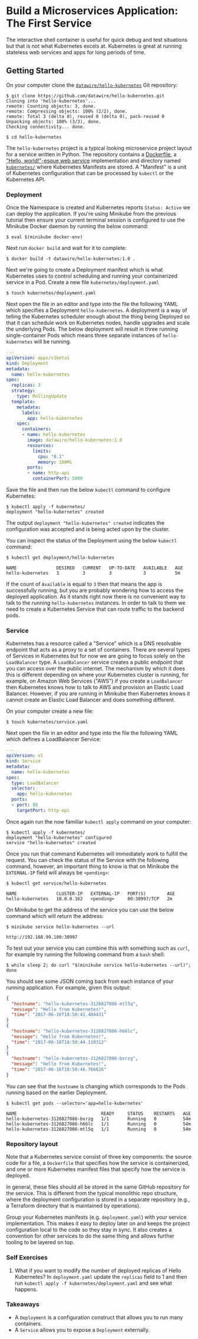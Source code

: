 # Build a Microservices Application: The First Service

The interactive shell container is useful for quick debug and test situations but that is not what Kubernetes excels at. Kubernetes is great at running stateless web services and apps for long periods of time.

## Getting Started

On your computer clone the [`datawire/hello-kubernetes`](https://github.com/datawire/hello-kubernetes) Git repository:

```console
$ git clone https://github.com/datawire/hello-kubernetes.git
Cloning into 'hello-kubernetes'...
remote: Counting objects: 3, done.
remote: Compressing objects: 100% (2/2), done.
remote: Total 3 (delta 0), reused 0 (delta 0), pack-reused 0
Unpacking objects: 100% (3/3), done.
Checking connectivity... done.

$ cd hello-kubernetes
```

The `hello-kubernetes` project is a typical looking microservice project layout for a service written in Python. The repository contains a [Dockerfile](https://github.com/datawire/hello-kubernetes/Dockerfile), a ["Hello, world!"-esque web service](https://github.com/datawire/hello-kubernetes/hello/hello.py) implementation and directory named [`kubernetes/`](https://github.com/datawire/hello-kubernetes/kubernetes) where Kubernetes Manifests are stored. A "Manifest" is a unit of Kubernetes configuration that can be processed by `kubectl` or the Kubernetes API.

### Deployment

Once the Namespace is created and Kubernetes reports `Status: Active` we can deploy the application. If you're using Minikube from the previous tutorial then ensure your current terminal session is configured to use the Minikube Docker daemon by running the below command:

```console
$ eval $(minikube docker-env)
```

Next run `docker build` and wait for it to complete:

```console
$ docker build -t datawire/hello-kubernetes:1.0 .
```

Next we're going to create a Deployment manifest which is what Kubernetes uses to control scheduling and running your containerized service in a Pod. Create a new file `kubernetes/deployment.yaml`

```console
$ touch kubernetes/deployment.yaml
```

Next open the file in an editor and type into the file the following YAML which specifies a Deployment `hello-kubernetes`. A deployment is a way of telling the Kubernetes scheduler enough about the thing being Deployed so that it can schedule work on Kubernetes nodes, handle upgrades and scale the underlying Pods. The below deployment will result in three running single-container Pods which means three separate instances of `hello-kubernetes` will be running.

```yaml
---
apiVersion: apps/v1beta1
kind: Deployment
metadata:
  name: hello-kubernetes
spec:
  replicas: 3
  strategy:
    type: RollingUpdate
  template:
    metadata:
      labels:
        app: hello-kubernetes
    spec:
      containers:
      - name: hello-kubernetes
        image: datawire/hello-kubernetes:1.0
        resources:
          limits:
            cpu: "0.1"
            memory: 100Mi
        ports:
        - name: http-api
          containerPort: 5000
```

Save the file and then run the below `kubectl` command to configure Kubernetes:

```console
$ kubectl apply -f kubernetes/
deployment "hello-kubernetes" created
```

The output `deployment "hello-kubernetes" created`  indicates the configuration was accepted and is being acted upon by the cluster.

You can inspect the status of the Deployment using the below `kubectl` command:

```console
$ kubectl get deployment/hello-kubernetes

NAME               DESIRED   CURRENT   UP-TO-DATE   AVAILABLE   AGE
hello-kubernetes   3         3         3            3           5m
```

If the count of `Available` is equal to `3` then that means the app is successfully running, but you are probably wondering how to access the deployed application. As it stands right now there is no convenient way to talk to the running `hello-kubernetes` instances. In order to talk to them we need to create a Kubernetes Service that can route traffic to the backend pods.

### Service

Kubernetes has a resource called a "Service" which is a DNS resolvable endpoint that acts as a proxy to a set of containers. There are several types of Services in Kubernetes but for now we are going to focus solely on the `LoadBalancer` type. A `LoadBalancer` service creates a public endpoint that you can access over the public internet. The mechanism by which it does this is different depending on where your Kubernetes cluster is running, for example, on Amazon Web Services ("AWS") if you create a `LoadBalancer` then Kubernetes knows how to talk to AWS and provision an Elastic Load Balancer. However, if you are running in Minikube then Kubernetes knows it cannot create an Elastic Load Balancer and does something different.

On your computer create a new file:

```console
$ touch kubernetes/service.yaml
```

Next open the file in an editor and type into the file the following YAML which defines a LoadBalancer Service:

```yaml
---
apiVersion: v1
kind: Service
metadata:
  name: hello-kubernetes
spec:
  type: LoadBalancer
  selector:
    app: hello-kubernetes
  ports:
  - port: 80
    targetPort: http-api
```

Once again run the now familiar `kubectl apply` command on your computer:

```console
$ kubectl apply -f kubernetes/
deployment "hello-kubernetes" configured
service "hello-kubernetes" created
```

Once you run that command Kubernetes will immediately work to fulfill the request. You can check the status of the Service with the following command, however, an important thing to know is that on Minikube the `EXTERNAL-IP` field will always be `<pending>`:

```console
$ kubectl get service/hello-kubernetes

NAME               CLUSTER-IP   EXTERNAL-IP   PORT(S)        AGE
hello-kubernetes   10.0.0.162   <pending>     80:30997/TCP   2m
```

On Minikube to get the address of the service you can use the below command which will return the address:

```console
$ minikube service hello-kubernetes --url

http://192.168.99.100:30997
```

To test out your service you can combine this with something such as `curl`, for example try running the following command from a `bash` shell:

```console
$ while sleep 2; do curl "$(minikube service hello-kubernetes --url)"; done
```

You should see some JSON coming back from each instance of your running application. For example, given this output:

```json
{
  "hostname": "hello-kubernetes-3126827086-mtl5q",
  "message": "Hello from Kubernetes!",
  "time": "2017-06-16T18:50:41.404431"
}
{
  "hostname": "hello-kubernetes-3126827086-h66lc",
  "message": "Hello from Kubernetes!",
  "time": "2017-06-16T18:50:44.110312"
}
{
  "hostname": "hello-kubernetes-3126827086-bxrzg",
  "message": "Hello from Kubernetes!",
  "time": "2017-06-16T18:50:46.766626"
}
```

You can see that the `hostname` is changing which corresponds to the Pods running based on the earlier Deployment.

```console
$ kubectl get pods --selector='app=hello-kubernetes'

NAME                                READY     STATUS    RESTARTS   AGE
hello-kubernetes-3126827086-bxrzg   1/1       Running   0          54m
hello-kubernetes-3126827086-h66lc   1/1       Running   0          54m
hello-kubernetes-3126827086-mtl5q   1/1       Running   0          54m
```

### Repository layout

Note that a Kubernetes service consist of three key components: the source code for a file, a `Dockerfile` that specifies how the service is containerized, and one or more Kubernetes manifest files that specify how the service is deployed.

In general, these files should all be stored in the same GitHub repository for the service. This is different from the typical monolithic repo structure, where the deployment configuration is stored in a separate repository (e.g., a Terraform directory that is maintained by operations).

Group your Kubernetes manifests (e.g. `deployment.yaml`) with your service implementation. This makes it easy to deploy later on and keeps the project configuration local to the code so they stay in sync. It also creates a convention for other services to do the same thing and allows further tooling to be layered on top.

### Self Exercises

1. What if you want to modify the number of deployed replicas of Hello Kubernetes? In `deployment.yaml` update the `replicas` field to 1 and then run `kubectl apply -f kubernetes/deployment.yaml` and see what happens.

### Takeaways

* A `Deployment` is a configuration construct that allows you to run many containers.
* A `Service` allows you to expose a `Deployment` externally.
